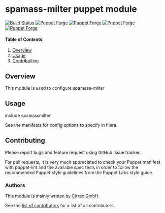 # spamass-milter puppet module

[![Build Status](https://travis-ci.org/cirrax/puppet-spamassmilter.svg?branch=master)](https://travis-ci.org/cirrax/puppet-spamassmilter)
[![Puppet Forge](https://img.shields.io/puppetforge/v/cirrax/spamassmilter.svg?style=flat-square)](https://forge.puppetlabs.com/cirrax/spamassmilter)
[![Puppet Forge](https://img.shields.io/puppetforge/dt/cirrax/spamassmilter.svg?style=flat-square)](https://forge.puppet.com/cirrax/spamassmilter)
[![Puppet Forge](https://img.shields.io/puppetforge/e/cirrax/spamassmilter.svg?style=flat-square)](https://forge.puppet.com/cirrax/spamassmilter)
[![Puppet Forge](https://img.shields.io/puppetforge/f/cirrax/spamassmilter.svg?style=flat-square)](https://forge.puppet.com/cirrax/spamassmilter)

#### Table of Contents

1. [Overview](#overview)
1. [Usage](#usage)
1. [Contribuiting](#contributing)


## Overview

This module is used to configure spamass-milter

## Usage

include spamassmilter

See the manifests for config options to specify in hiera.

## Contributing

Please report bugs and feature request using GitHub issue tracker.

For pull requests, it is very much appreciated to check your Puppet manifest with puppet-lint
and the available spec tests  in order to follow the recommended Puppet style guidelines
from the Puppet Labs style guide.

### Authors

This module is mainly written by [Cirrax GmbH](https://cirrax.com).

See the [list of contributors](https://github.com/cirrax/puppet-spamassmilter/graphs/contributors)
for a list of all contributors.

